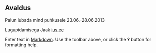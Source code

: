 ## Avaldus

Palun lubada mind puhkusele 23.06.-28.06.2013

Lugupidamisega
Jaak
[ius.ee](http://ww.ius.ee)

Enter text in [Markdown](http://daringfireball.net/projects/markdown/). Use the toolbar above, or click the **?** button for formatting help.
